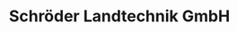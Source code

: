 ---
title: "Schröder Landtechnik GmbH"
url: /jerichow/schroeder-landtechnik-gmbh/
shop: Landwirtschaftlich
---